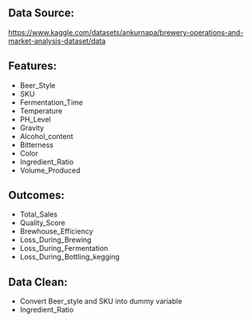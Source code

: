 ## Data Source:
https://www.kaggle.com/datasets/ankurnapa/brewery-operations-and-market-analysis-dataset/data

## Features:
- Beer_Style
- SKU
- Fermentation_Time
- Temperature
- PH_Level
- Gravity
- Alcohol_content
- Bitterness
- Color
- Ingredient_Ratio
- Volume_Produced

## Outcomes:
- Total_Sales
- Quality_Score
- Brewhouse_Efficiency
- Loss_During_Brewing
- Loss_During_Fermentation
- Loss_During_Bottling_kegging

## Data Clean:
- Convert Beer_style and SKU into dummy variable
- Ingredient_Ratio